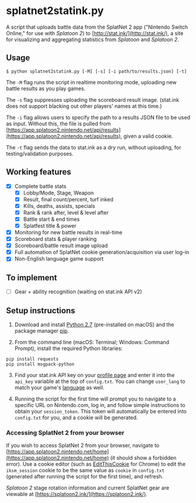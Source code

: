# splatnet2statink.py

A script that uploads battle data from the SplatNet 2 app ("Nintendo Switch Online," for use with *Splatoon 2*) to [http://stat.ink/](http://stat.ink/), a site for visualizing and aggregating statistics from *Splatoon* and *Splatoon 2*.

## Usage
```
$ python splatnet2statink.py [-M] [-s] [-i path/to/results.json] [-t]
```

The `-M` flag runs the script in realtime monitoring mode, uploading new battle results as you play games.

The `-s` flag suppresses uploading the scoreboard result image. (stat.ink does not support blacking out other players' names at this time.)

The `-i` flag allows users to specify the path to a results JSON file to be used as input. Without this, the file is pulled from [https://app.splatoon2.nintendo.net/api/results](https://app.splatoon2.nintendo.net/api/results), given a valid cookie.

The `-t` flag sends the data to stat.ink as a dry run, without uploading, for testing/validation purposes.

## Working features
- [x] Complete battle stats
  - [x] Lobby/Mode, Stage, Weapon
  - [x] Result, final count/percent, turf inked
  - [x] Kills, deaths, assists, specials
  - [x] Rank & rank after, level & level after
  - [x] Battle start & end times
  - [x] Splatfest title & power
- [x] Monitoring for new battle results in real-time
- [x] Scoreboard stats & player ranking
- [x] Scoreboard/battle result image upload
- [x] Full automation of SplatNet cookie generation/acquisition via user log-in
- [x] Non-English language game support

## To implement
- [ ] Gear + ability recognition (waiting on stat.ink API v2)

## Setup instructions

1. Download and install [Python 2.7](https://www.python.org/downloads/) (pre-installed on macOS) and the package manager [pip](https://pip.pypa.io/en/stable/installing/).

2. From the command line (macOS: Terminal; Windows: Command Prompt), install the required Python libraries:
```
pip install requests
pip install msgpack-python
```

3. Find your stat.ink API key on your [profile page](https://stat.ink/profile) and enter it into the `api_key` variable at the top of `config.txt`. You can change `user_lang` to match your game's [language](https://github.com/frozenpandaman/splatnet2statink/wiki/languages) as well.

4. Running the script for the first time will prompt you to navigate to a specific URL on Nintendo.com, log in, and follow simple instructions to obtain your `session_token`. This token will automatically be entered into `config.txt` for you, and a cookie will be generated.

### Accessing SplatNet 2 from your browser

If you wish to access SplatNet 2 from your browser, navigate to [https://app.splatoon2.nintendo.net/home](https://app.splatoon2.nintendo.net/home) (it should show a forbidden error). Use a cookie editor (such as [EditThisCookie](https://chrome.google.com/webstore/detail/editthiscookie/fngmhnnpilhplaeedifhccceomclgfbg?hl=en) for Chrome) to edit the `iksm_session` cookie to be the same value as `cookie` in `config.txt` (generated after running the script for the first time), and refresh.

*Splatoon 2* stage rotation information and current SplatNet gear are viewable at [https://splatoon2.ink/](https://splatoon2.ink/).